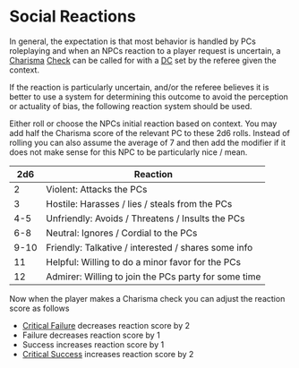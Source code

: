 # Social Reactions

In general, the expectation is that most behavior is handled by PCs roleplaying and when an NPCs reaction to a player request is uncertain, a [Charisma](../Player%20Character%20Components/Chosen%20Statistics/Charisma.md) [Check](../Game%20Structure/Check.md) can be called for with a [DC](../Game%20Structure/DC.md) set by the referee given the context. 

If the reaction is particularly uncertain, and/or the referee believes it is better to use a system for determining this outcome to avoid the perception or actuality of bias, the following reaction system should be used.

Either roll or choose the NPCs initial reaction based on context. You may add half the Charisma score of the relevant PC to these 2d6 rolls. Instead of rolling you can also assume the average of 7 and then add the modifier if it does not make sense for this NPC to be particularly nice / mean.

| 2d6  | Reaction                                             |
| ---- | ---------------------------------------------------- |
| 2    | Violent: Attacks the PCs                             |
| 3    | Hostile: Harasses / lies / steals from the PCs       |
| 4-5  | Unfriendly: Avoids / Threatens / Insults the PCs     |
| 6-8  | Neutral: Ignores / Cordial to the PCs                |
| 9-10 | Friendly: Talkative / interested / shares some info  |
| 11   | Helpful: Willing to do a minor favor for the PCs     |
| 12   | Admirer: Willing to join the PCs party for some time |

Now when the player makes a Charisma check you can adjust the reaction score as follows
- [Critical Failure](../Dice%20Rolls/Critical%20Failure.md) decreases reaction score by 2
- Failure decreases reaction score by 1
- Success increases reaction score by 1
- [Critical Success](../Dice%20Rolls/Critical%20Success.md) increases reaction score by 2